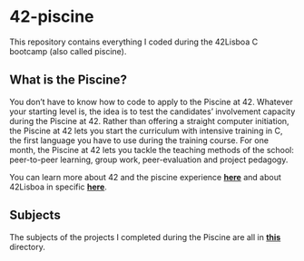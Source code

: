 # 42-piscine

This repository contains everything I coded during the 42Lisboa C bootcamp (also called piscine).

## What is the Piscine?

You don’t have to know how to code to apply to the Piscine at 42. 
Whatever your starting level is, the idea is to test the candidates’ involvement capacity during the Piscine at 42. 
Rather than offering a straight computer initiation, the Piscine at 42 lets you start the curriculum with intensive training in C, 
the first language you have to use during the training course. For one month, the Piscine at 42 lets you tackle the teaching methods of the school: 
peer-to-peer learning, group work, peer-evaluation and project pedagogy.<br/>

You can learn more about 42 and the piscine experience [**here**](https://42.fr/en/admissions/42-piscine/) and about 42Lisboa in specific [**here**](https://www.42lisboa.com/en/).

## Subjects

The subjects of the projects I completed during the Piscine are all in [**this**](https://github.com/vascopearson/42-piscine/tree/master/Subjects) directory.
